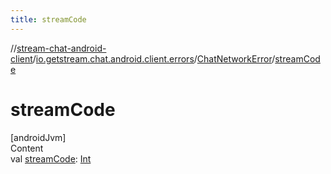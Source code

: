 ```yaml
---
title: streamCode
---
```

//[stream-chat-android-client](../../../index.md)/[io.getstream.chat.android.client.errors](../index.md)/[ChatNetworkError](index.md)/[streamCode](streamCode.md)



# streamCode  
[androidJvm]  
Content  
val [streamCode](streamCode.md): [Int](https://kotlinlang.org/api/latest/jvm/stdlib/kotlin/-int/index.html)  




